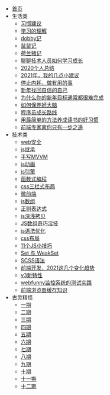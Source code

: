 <!--
 * @Author: caixin
 * @Date: 2021-06-10 10:06:40
 * @LastEditTime: 2021-06-10 10:32:09
 * @LastEditors: Please set LastEditors
 * @Description: 修改目录
 * @FilePath: \docsify\docs\_sidebar.md
-->
* [首页](./README.md)
* 生活类
    * [习惯建议](articles/life/l1.md)
    * [学习的理解](articles/life/l2.md)
    * [dobby记](articles/life/l3.md)
    * [鼠鼠记](articles/life/l4.md)
    * [荷兰猪记](articles/life/l5.md)
    * [聊聊技术人员如何学习成长](articles/life/l6.md)
    * [2020个人总结](articles/life/l8.md)
    * [2021年，我的几点小建议](articles/life/l7.md)
    * [停止内耗，做有用的事](articles/life/l9.md)
    * [新年找回自信的自己](articles/life/l10.md)
    * [为什么你的新年目标通常都很难完成](articles/life/l11.md)
    * [如何保养好大脑](articles/life/l12.md)
    * [程序员成长路线](articles/life/l13.md)
    * [用最简单的方法养成读书的好习惯](articles/life/l14.md)
    * [前端专家离你只有一步之遥](articles/life/l15.md)
    <!-- * [前端专家离你只有一步之遥](articles/life/l15.md) -->
* 技术类
    * [web安全](articles/technical/t1.md)
    * [js继承](articles/technical/t2.md)
    * [手写MVVM](articles/technical/t3.md)
    * [js动画](articles/technical/t4.md)
    * [js引擎](articles/technical/t5.md)
    * [函数式编程](articles/technical/t6.md) 
    * [css三栏式布局](articles/technical/t7.md)
    * [微前端](articles/technical/t8.md)
    * [js数组](articles/technical/t9.md)
    * [正则表达式](articles/technical/t10.md)
    * [js深浅拷贝](articles/technical/t11.md)
    * [JS数组奇巧淫技](articles/technical/t12.md)
    * [js语法优化](articles/technical/t13.md)
    * [css布局](articles/technical/t14.md)
    * [11个JS小技巧](articles/technical/t15.md)
    * [Set 与 WeakSet](articles/technical/t16.md)
    * [SCSS语法](articles/technical/t17.md)
    * [前端开发，2021这几个变化趋势](articles/technical/t18.md)
    * [v3新特性](articles/technical/t19.md)
    * [webfunny监控系统的测试实践](articles/technical/t20.md)
    * [前端浏览器缓存知识](articles/technical/t21.md)
* 古灵精怪
    * [一期](articles/fun/f1.md)
    * [二期](articles/fun/f2.md)
    * [三期](articles/fun/f3.md)
    * [四期](articles/fun/f4.md)
    * [五期](articles/fun/f5.md)
    * [六期](articles/fun/f6.md)
    * [七期](articles/fun/f7.md)
    * [八期](articles/fun/f8.md)
    * [九期](articles/fun/f9.md)
    * [十期](articles/fun/f10.md)
    * [十一期](articles/fun/f11.md)
    * [十二期](articles/fun/f12.md)